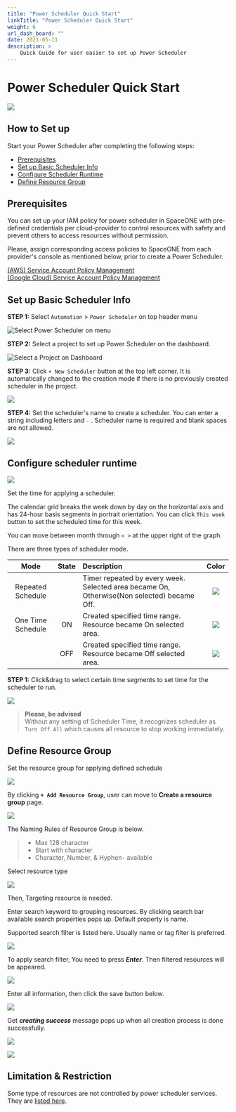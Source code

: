```yaml
---
title: "Power Scheduler Quick Start"
linkTitle: "Power Scheduler Quick Start"
weight: 6
url_dash_board: "" 
date: 2021-05-11
description: >
    Quick Guide for user easier to set up Power Scheduler
---
```


# Power Scheduler Quick Start

![](/docs/guides/user_guide/gettingstart/power/ps1.png)

## How to Set up

Start your Power Scheduler after completing the following steps: 

* [Prerequisites](power-scheduler-quick-start.md#prerequisites)
* [Set up Basic Scheduler Info](power-scheduler-quick-start.md#set-up-basic-scheduler-info)
* [Configure Scheduler Runtime](power-scheduler-quick-start.md#configure-scheduler-runtime)
* [Define Resource Group](power-scheduler-quick-start.md#define-resource-group)

## Prerequisites

You can set up your IAM policy for power scheduler in SpaceONE with pre-defined credentials per cloud-provider to control resources with safety and prevent others to access resources without permission.

Please, assign corresponding access policies to SpaceONE from each provider's console as mentioned below, prior to create a Power Scheduler.


<div class="my-4">
<a class="btn btn-secondary"
    href="/docs/guides/user_guide/service_account/service-account-policy-management"
    target="_blank"
    rel="noopener"
    >(AWS) Service Account Policy Management</a>
</div>

<div class="my-4">
<a class="btn btn-secondary"
    href="/docs/guides/user_guide/service_account/google-cloud-service-account-policy-management"
    target="_blank"
    rel="noopener"
    >(Google Cloud) Service Account Policy Management</a>
</div>



## Set up Basic Scheduler Info

**STEP 1:** Select `Automation` &gt; `Power Scheduler` on top header menu 


![Select Power Scheduler on menu](/docs/guides/user_guide/gettingstart/power/ps2.png)



**STEP 2:** Select a project to set up Power Scheduler on the dashboard. 

![Select a Project on Dashboard](/docs/guides/user_guide/gettingstart/power/ps3.png)



**STEP 3:**  Click `+ New Scheduler`  button at the top left corner. It is automatically changed to the creation mode if there is no previously created scheduler in the project.

![](/docs/guides/user_guide/gettingstart/power/ps4.png)



**STEP 4:**  Set the scheduler's name to create a scheduler. You can enter a string including letters and  `-` . Scheduler name is required and blank spaces are not allowed.

![](/docs/guides/user_guide/gettingstart/power/ps5.png)

## Configure scheduler runtime

![](/docs/guides/user_guide/gettingstart/power/ps6.png)


Set the time for applying a scheduler.   
  
The calendar grid breaks the week down by day on the horizontal axis and has 24-hour basis segments in portrait orientation.  You can click `This week` button to set the scheduled time for this week.  

You can move between month through  `< >` at the upper right of the graph. 



There are three types of scheduler mode.

|  Mode | State | Description | Color |
| :---: | :---: | :--- | :---: |
| Repeated Schedule |  | Timer repeated by every week. Selected area became On, Otherwise\(Non selected\) became Off. | ![](/docs/guides/user_guide/gettingstart/power/ps7.png) |
| One Time Schedule | ON | Created specified time range. Resource became On selected area. | ![](/docs/guides/user_guide/gettingstart/power/ps8.png) |
|  | OFF | Created specified time range. Resource became Off selected area. | ![](/docs/guides/user_guide/gettingstart/power/ps9.png) |



**STEP 1:** Click&drag to select certain time segments to set time for the scheduler to run.

![](/docs/guides/user_guide/gettingstart/power/ps10.png)

> **Please, be advised**   
> Without any setting of Scheduler Time, it recognizes scheduler as `Turn Off All` which causes all resource to stop working immediately.

## Define Resource Group

Set the resource group for applying defined schedule  

![](/docs/guides/user_guide/gettingstart/power/ps11.png)

By clicking **`+ Add Resource Group`**, user can move to **Create a resource group** page. 

![](/docs/guides/user_guide/gettingstart/power/ps12.png)

The Naming Rules of Resource Group is below.

> * Max 128 character 
> * Start with character
> * Character, Number, & Hyphen`-`  available



Select resource type

![](/docs/guides/user_guide/gettingstart/power/ps13.png)



Then, Targeting resource is needed.

Enter search keyword to grouping resources. By clicking search bar available search properties pops up. Default property is name.

Supported search filter is listed here. Usually name or tag filter is preferred.

![](/docs/guides/user_guide/gettingstart/power/ps14.png)

To apply search filter, You need to press _**Enter**_. Then filtered resources will be appeared. 

![](/docs/guides/user_guide/gettingstart/power/ps15.png)

Enter all information, then click the save button below. 

![](/docs/guides/user_guide/gettingstart/power/ps16.png)

Get _**creating success**_ message pops up when all creation process is done successfully. 



![](/docs/guides/user_guide/gettingstart/power/ps17.png)

![](/docs/guides/user_guide/gettingstart/power//ps18.png)

## Limitation & Restriction

Some type of resources are not controlled by power scheduler services. They are [listed here](automation/power-scheduler.md#limitation-and-restrictions).

